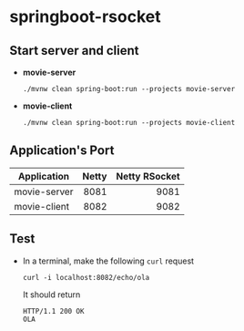 # springboot-rsocket

## Start server and client

- **movie-server**
  ```
  ./mvnw clean spring-boot:run --projects movie-server
  ```
  
- **movie-client**
  ```
  ./mvnw clean spring-boot:run --projects movie-client
  ```
  
## Application's Port

| Application  | Netty | Netty RSocket |
| ------------ | ----: | ------------: |
| movie-server | 8081  | 9081          |
| movie-client | 8082  | 9082          |

## Test

- In a terminal, make the following `curl` request
  ```
  curl -i localhost:8082/echo/ola
  ```
  
  It should return
  ```
  HTTP/1.1 200 OK
  OLA
  ```